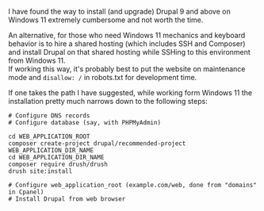 I have found the way to install (and upgrade) Drupal 9 and above on Windows 11 extremely cumbersome and not worth the time.

An alternative, for those who need Windows 11 mechanics and keyboard behavior is to hire a shared hosting (which includes SSH and Composer) and install Drupal on that shared hosting while SSHing to this environment from Windows 11.<br>
If working this way, it's probably best to put the website on maintenance mode and `disallow: /` in robots.txt for development time.

If one takes the path I have suggested, while working form Windows 11 the installation pretty much narrows down to the following steps:

```shell
# Configure DNS records
# Configure database (say, with PHPMyAdmin)

cd WEB_APPLICATION_ROOT
composer create-project drupal/recommended-project WEB_APPLICATION_DIR_NAME
cd WEB_APPLICATION_DIR_NAME
composer require drush/drush
drush site:install

# Configure web_application_root (example.com/web, done from "domains" in Cpanel)
# Install Drupal from web browser
```
